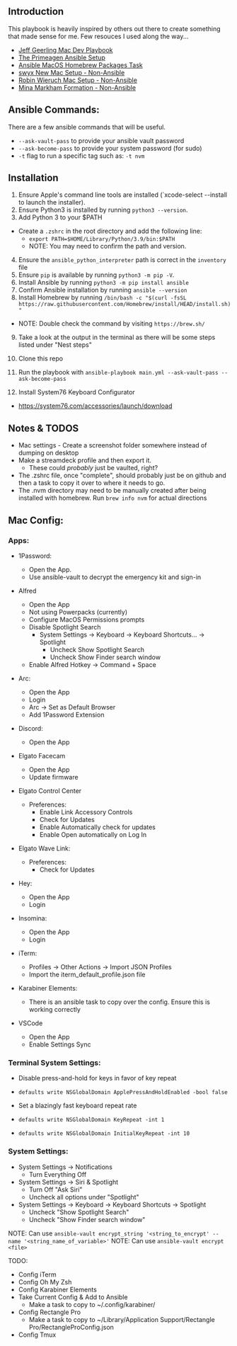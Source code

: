 ## Introduction

This playbook is heavily inspired by others out there to create something that made sense for me. Few resouces I used along the way...

- [Jeff Geerling Mac Dev Playbook](https://github.com/geerlingguy/mac-dev-playbook)
- [The Primeagen Ansible Setup](https://github.com/ThePrimeagen/ansible)
- [Ansible MacOS Homebrew Packages Task](https://gist.github.com/mrlesmithjr/f3c15fdd53020a71f55c2032b8be2eda)
- [swyx New Mac Setup - Non-Ansible](https://www.swyx.io/new-mac-setup-2021)
- [Robin Wieruch Mac Setup - Non-Ansible](https://www.robinwieruch.de/mac-setup-web-development/)
- [Mina Markham Formation - Non-Ansible](https://github.com/minamarkham/formation)

## Ansible Commands:

There are a few ansible commands that will be useful.

- `--ask-vault-pass` to provide your ansible vault password
- `--ask-become-pass` to provide your system password (for sudo)
- `-t` flag to run a specific tag such as: `-t nvm`

## Installation

1. Ensure Apple's command line tools are installed (`xcode-select --install to launch the installer).
2. Ensure Python3 is installed by running `python3 --version`.
3. Add Python 3 to your $PATH

- Create a `.zshrc` in the root directory and add the following line:
  - `export PATH=$HOME/Library/Python/3.9/bin:$PATH`
  - NOTE: You may need to confirm the path and version.

4. Ensure the `ansible_python_interpreter` path is correct in the `inventory` file
5. Ensure `pip` is available by running `python3 -m pip -V`.
6. Install Ansible by running `python3 -m pip install ansible`
7. Confirm Ansible installation by running `ansible --version`
8. Install Homebrew by running `/bin/bash -c "$(curl -fsSL https://raw.githubusercontent.com/Homebrew/install/HEAD/install.sh)"`

- NOTE: Double check the command by visiting `https://brew.sh/`

9. Take a look at the output in the terminal as there will be some steps listed under "Nest steps"
10. Clone this repo
11. Run the playbook with `ansible-playbook main.yml --ask-vault-pass --ask-become-pass`

12. Install System76 Keyboard Configurator

- https://system76.com/accessories/launch/download

## Notes & TODOS

- Mac settings - Create a screenshot folder somewhere instead of dumping on desktop
- Make a streamdeck profile and then export it.
  - These could _probably_ just be vaulted, right?
- The .zshrc file, once "complete", should probably just be on github and then a task to copy it over to where it needs to go.
- The .nvm directory may need to be manually created after being installed with homebrew. Run `brew info nvm` for actual directions

## Mac Config:

### Apps:

- 1Password:
  - Open the App.
  - Use ansible-vault to decrypt the emergency kit and sign-in
- Alfred
  - Open the App
  - Not using Powerpacks (currently)
  - Configure MacOS Permissions prompts
  - Disable Spotlight Search
    - System Settings -> Keyboard -> Keyboard Shortcuts... -> Spotlight
      - Uncheck Show Spotlight Search
      - Uncheck Show Finder search window
  - Enable Alfred Hotkey -> Command + Space
- Arc:
  - Open the App
  - Login
  - Arc -> Set as Default Browser
  - Add 1Password Extension
- Discord:
  - Open the App
- Elgato Facecam
  - Open the App
  - Update firmware
- Elgato Control Center
  - Preferences:
    - Enable Link Accessory Controls
    - Check for Updates
    - Enable Automatically check for updates
    - Enable Open automatically on Log In
- Elgato Wave Link:
  - Preferences:
    - Check for Updates
- Hey:

  - Open the App
  - Login

- Insomina:
  - Open the App
  - Login
- iTerm:

  - Profiles -> Other Actions -> Import JSON Profiles
  - Import the iterm_default_profile.json file

- Karabiner Elements:

  - There is an ansible task to copy over the config. Ensure this is working correctly

- VSCode
  - Open the App
  - Enable Settings Sync

### Terminal System Settings:

- Disable press-and-hold for keys in favor of key repeat
- `defaults write NSGlobalDomain ApplePressAndHoldEnabled -bool false`

- Set a blazingly fast keyboard repeat rate
- `defaults write NSGlobalDomain KeyRepeat -int 1`
- `defaults write NSGlobalDomain InitialKeyRepeat -int 10`

### System Settings:

- System Settings -> Notifications
  - Turn Everything Off
- System Settings -> Siri & Spotlight
  - Turn Off "Ask Siri"
  - Uncheck all options under "Spotlight"
- System Settings -> Keyboard -> Keyboard Shortcuts -> Spotlight
  - Uncheck "Show Spotlight Search"
  - Uncheck "Show Finder search window"

NOTE: Can use `ansible-vault encrypt_string '<string_to_encrypt' --name '<string_name_of_variable>'`
NOTE: Can use `ansible-vault encrypt <file>`

TODO:

- Config iTerm
- Config Oh My Zsh
- Config Karabiner Elements
- Take Current Config & Add to Ansible
  - Make a task to copy to ~/.config/karabiner/
- Config Rectangle Pro
  - Make a task to copy to ~/Library/Application Support/Rectangle Pro/RectangleProConfig.json
- Config Tmux
